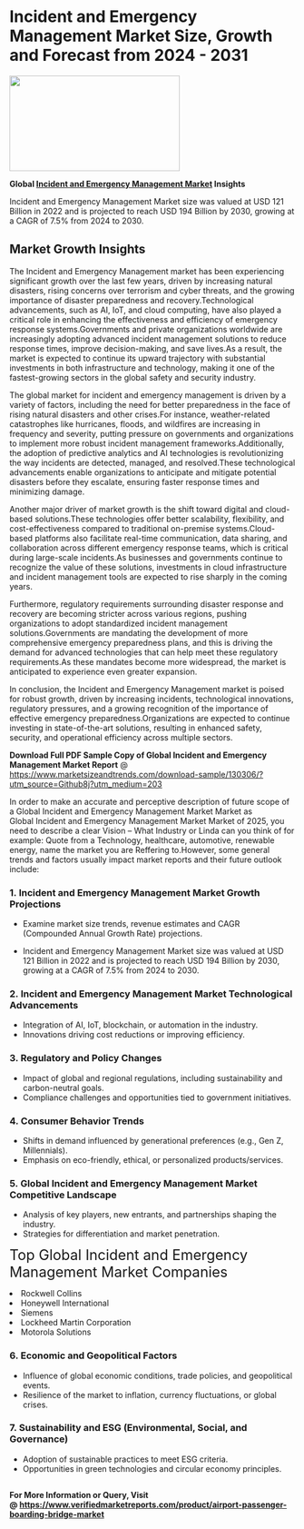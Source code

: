 <H1>Incident and Emergency Management Market Size, Growth and Forecast from 2024 - 2031</H1><img class="aligncenter size-medium wp-image-584254" src="https://thirdeyenews.in/wp-content/uploads/2024/09/Global-Market-Research-300x168.jpeg" alt="" width="300" height="168" /><p><strong>Global&nbsp;<a href="https://www.marketsizeandtrends.com/download-sample/130306/?utm_source=Github8j?utm_medium=203">Incident and Emergency Management Market</a> Insights</strong></p><p>Incident and Emergency Management Market size was valued at USD 121 Billion in 2022 and is projected to reach USD 194 Billion by 2030, growing at a CAGR of 7.5% from 2024 to 2030.</p><p><h2>Market Growth Insights</h2> <p>The Incident and Emergency Management market has been experiencing significant growth over the last few years, driven by increasing natural disasters, rising concerns over terrorism and cyber threats, and the growing importance of disaster preparedness and recovery.Technological advancements, such as AI, IoT, and cloud computing, have also played a critical role in enhancing the effectiveness and efficiency of emergency response systems.Governments and private organizations worldwide are increasingly adopting advanced incident management solutions to reduce response times, improve decision-making, and save lives.As a result, the market is expected to continue its upward trajectory with substantial investments in both infrastructure and technology, making it one of the fastest-growing sectors in the global safety and security industry.</p> <p>The global market for incident and emergency management is driven by a variety of factors, including the need for better preparedness in the face of rising natural disasters and other crises.For instance, weather-related catastrophes like hurricanes, floods, and wildfires are increasing in frequency and severity, putting pressure on governments and organizations to implement more robust incident management frameworks.Additionally, the adoption of predictive analytics and AI technologies is revolutionizing the way incidents are detected, managed, and resolved.These technological advancements enable organizations to anticipate and mitigate potential disasters before they escalate, ensuring faster response times and minimizing damage.</p> <p>Another major driver of market growth is the shift toward digital and cloud-based solutions.These technologies offer better scalability, flexibility, and cost-effectiveness compared to traditional on-premise systems.Cloud-based platforms also facilitate real-time communication, data sharing, and collaboration across different emergency response teams, which is critical during large-scale incidents.As businesses and governments continue to recognize the value of these solutions, investments in cloud infrastructure and incident management tools are expected to rise sharply in the coming years.</p> <p>Furthermore, regulatory requirements surrounding disaster response and recovery are becoming stricter across various regions, pushing organizations to adopt standardized incident management solutions.Governments are mandating the development of more comprehensive emergency preparedness plans, and this is driving the demand for advanced technologies that can help meet these regulatory requirements.As these mandates become more widespread, the market is anticipated to experience even greater expansion.</p> <p>In conclusion, the Incident and Emergency Management market is poised for robust growth, driven by increasing incidents, technological innovations, regulatory pressures, and a growing recognition of the importance of effective emergency preparedness.Organizations are expected to continue investing in state-of-the-art solutions, resulting in enhanced safety, security, and operational efficiency across multiple sectors.</p> <p><span class=""><strong>Download Full PDF Sample Copy of Global Incident and Emergency Management Market Report</strong> @ <a href="https://www.marketsizeandtrends.com/download-sample/130306/?utm_source=Github8j?utm_medium=203" target="_blank">https://www.marketsizeandtrends.com/download-sample/130306/?utm_source=Github8j?utm_medium=203</a></span></p><p>In order to make an accurate and perceptive description of future scope of a Global&nbsp;Incident and Emergency Management Market Market as Global&nbsp;Incident and Emergency Management Market Market of 2025, you need to describe a clear Vision &ndash; What Industry or Linda can you think of for example: Quote from a Technology, healthcare, automotive, renewable energy, name the market you are Reffering to.However, some general trends and factors usually impact market reports and their future outlook include:</p><h3>1.&nbsp;<strong>Incident and Emergency Management Market Growth Projections</strong></h3><ul><li>Examine market size trends, revenue estimates and CAGR (Compounded Annual Growth Rate) projections.</li><li><p>Incident and Emergency Management Market size was valued at USD 121 Billion in 2022 and is projected to reach USD 194 Billion by 2030, growing at a CAGR of 7.5% from 2024 to 2030.</p></li></ul><h3>2.&nbsp;<strong>Incident and Emergency Management Market Technological Advancements</strong></h3><ul><li>Integration of AI, IoT, blockchain, or automation in the industry.</li><li>Innovations driving cost reductions or improving efficiency.</li></ul><h3>3.&nbsp;<strong>Regulatory and Policy Changes</strong></h3><ul><li>Impact of global and regional regulations, including sustainability and carbon-neutral goals.</li><li>Compliance challenges and opportunities tied to government initiatives.</li></ul><h3>4.&nbsp;<strong>Consumer Behavior Trends</strong></h3><ul><li>Shifts in demand influenced by generational preferences (e.g., Gen Z, Millennials).</li><li>Emphasis on eco-friendly, ethical, or personalized products/services.</li></ul><h3>5.&nbsp;<strong>Global Incident and Emergency Management Market Competitive Landscape</strong></h3><ul><li>Analysis of key players, new entrants, and partnerships shaping the industry.</li><li>Strategies for differentiation and market penetration.</li></ul><p data-pm-slice="1 1 []"><span style="color: inherit; font-family: inherit; font-size: 25px;">Top Global Incident and Emergency Management Market Companies</span></p><div class="" data-test-id=""><p><li>Rockwell Collins</li><li> Honeywell International</li><li> Siemens</li><li> Lockheed Martin Corporation</li><li> Motorola Solutions</li></p></div><h3>6.&nbsp;<strong>Economic and Geopolitical Factors</strong></h3><ul><li>Influence of global economic conditions, trade policies, and geopolitical events.</li><li>Resilience of the market to inflation, currency fluctuations, or global crises.</li></ul><h3>7.&nbsp;<strong>Sustainability and ESG (Environmental, Social, and Governance)</strong></h3><ul><li>Adoption of sustainable practices to meet ESG criteria.</li><li>Opportunities in green technologies and circular economy principles.</li></ul><h2><strong style="font-size: 14px;">For More Information or Query, Visit @&nbsp;</strong><a style="background-color: #ffffff; font-size: 14px;" href="https://www.marketsizeandtrends.com/report/incident-and-emergency-management-market/" target="_blank">https://www.verifiedmarketreports.com/product/airport-passenger-boarding-bridge-market</a></h2>